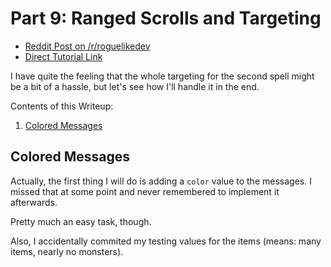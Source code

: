 # Part 9: Ranged Scrolls and Targeting

- [Reddit Post on /r/roguelikedev](https://www.reddit.com/r/roguelikedev/comments/8zia4r/roguelikedev_does_the_complete_roguelike_tutorial/)
- [Direct Tutorial Link](http://rogueliketutorials.com/libtcod/9)

I have quite the feeling that the whole targeting for the second spell might be a bit of a hassle, but let's see how 
I'll handle it in the end. 


Contents of this Writeup:  

1. [Colored Messages](#colored-messages)


## Colored Messages

Actually, the first thing I will do is adding a `color` value to the messages. I missed that at some point and never 
remembered to implement it afterwards.

Pretty much an easy task, though.

Also, I accidentally commited my testing values for the items (means: many items, nearly no monsters).